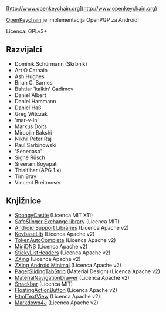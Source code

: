 [//]: # (NOTE: Please put every sentence in its own line, Transifex puts every line in its own translation field!)

[http://www.openkeychain.org](http://www.openkeychain.org)

[OpenKeychain](http://www.openkeychain.org) je implementacija OpenPGP za Android.

Licenca: GPLv3+

## Razvijalci
  * Dominik Schürmann (Skrbnik)
  * Art O Cathain
  * Ash Hughes
  * Brian C. Barnes
  * Bahtiar 'kalkin' Gadimov
  * Daniel Albert
  * Daniel Hammann
  * Daniel Haß
  * Greg Witczak
  * 'mar-v-in'
  * Markus Doits
  * Miroojin Bakshi
  * Nikhil Peter Raj
  * Paul Sarbinowski
  * 'Senecaso'
  * Signe Rüsch
  * Sreeram Boyapati
  * Thialfihar (APG 1.x)
  * Tim Bray
  * Vincent Breitmoser

## Knjižnice
  * [SpongyCastle](http://rtyley.github.com/spongycastle/) (Licenca MIT X11)
  * [SafeSlinger Exchange library](https://github.com/SafeSlingerProject/exchange-android) (Licenca MIT)
  * [Android Support Libraries](http://developer.android.com/tools/support-library/index.html) (Licenca Apache v2)
  * [KeybaseLib](https://github.com/timbray/KeybaseLib) (Licenca Apache v2)
  * [TokenAutoComplete](https://github.com/splitwise/TokenAutoComplete) (Licenca Apache v2)
  * [MiniDNS](https://github.com/rtreffer/minidns) (Licenca Apache v2)
  * [StickyListHeaders](https://github.com/emilsjolander/StickyListHeaders) (Licenca Apache v2)
  * [ZXing](https://github.com/zxing/zxing) (Licenca Apache v2)
  * [ZXing Android Minimal](https://github.com/journeyapps/zxing-android-embedded) (Licenca Apache v2)
  * [PagerSlidingTabStrip](https://github.com/jpardogo/PagerSlidingTabStrip) (Material Design)</a> (Licenca Apache v2)
  * [MaterialNavigationDrawer](https://github.com/neokree/MaterialNavigationDrawer) (Licenca Apache v2)
  * [Snackbar](https://github.com/nispok/snackbar) (Licenca MIT)
  * [FloatingActionButton](https://github.com/futuresimple/android-floating-action-button) (Licenca Apache v2)
  * [HtmlTextView](https://github.com/dschuermann/html-textview) (Licenca Apache v2)
  * [Markdown4J](https://github.com/jdcasey/markdown4j) (Licenca Apache v2)